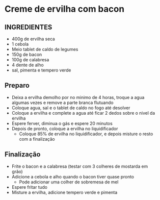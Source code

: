 # Creme de ervilha com bacon

## INGREDIENTES
- 400g de ervilha seca
- 1 cebola
- Meio tablet de caldo de legumes
- 150g de bacon
- 100g de calabresa
- 4 dente de alho
- sal, pimenta e tempero verde

## Preparo
- Deixa a ervilha demolho por no minimo de 4 horas, troque a agua algumas vezes e remove a parte branca flutuando
- Coloque agua, sal e o tablet de caldo no fogo até desolver
- Coloque a ervilha e complete a agua até ficar 2 dedos sobre o nivel da ervilha
- Espere ferver, diminua o gás e espere 20 minutos
- Depois de pronto, coloque a ervilha no liquidificador
  - Coloque 85% de ervilha no liquidificador, e depois misture o resto com a finalização 

## Finalização
- Frite o bacon e a calabresa (testar com 3 colheres de mostarda em grão)
- Adicione a cebola e alho quando o bacon tiver quase pronto
  - Pode adicionar uma colher de sobremesa de mel 
- Espere fritar tudo
- Misture a ervilha, adicione tempero verde e pimenta
